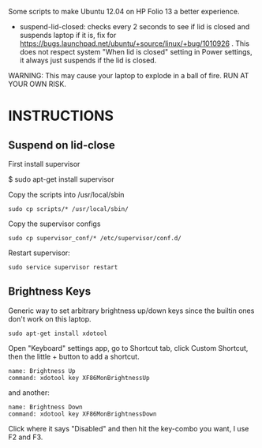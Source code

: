 Some scripts to make Ubuntu 12.04 on HP Folio 13 a better experience.

* suspend-lid-closed: checks every 2 seconds to see if lid is closed and suspends
laptop if it is, fix for https://bugs.launchpad.net/ubuntu/+source/linux/+bug/1010926 .
This does not respect system "When lid is closed" setting in Power settings, it always
just suspends if the lid is closed.

WARNING:
This may cause your laptop to explode in a ball of fire. RUN AT YOUR OWN RISK.

INSTRUCTIONS
============

Suspend on lid-close
--------------------


First install supervisor

$ sudo apt-get install supervisor

Copy the scripts into /usr/local/sbin

    sudo cp scripts/* /usr/local/sbin/

Copy the supervisor configs

    sudo cp supervisor_conf/* /etc/supervisor/conf.d/

Restart supervisor:

    sudo service supervisor restart

Brightness Keys
---------------

Generic way to set arbitrary brightness up/down keys since the builtin ones
don't work on this laptop.

    sudo apt-get install xdotool

Open "Keyboard" settings app, go to Shortcut tab, click Custom Shortcut, then
the little + button to add a shortcut.

    name: Brightness Up
    command: xdotool key XF86MonBrightnessUp

and another:

    name: Brightness Down
    command: xdotool key XF86MonBrightnessDown

Click where it says "Disabled" and then hit the key-combo you want, I use F2 and F3.
